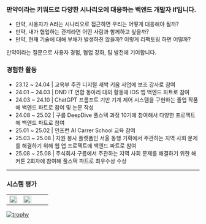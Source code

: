 ### 만약이라는 키워드로 다양한 시나리오에 대응하는 백엔드 개발자 If입니다.

* 만약, 사용자가 A라는 시나리오로 접근하면 우리는 어떻게 대응해야 될까?  
* 만약, 내가 협업하는 관계라면 어떤 사람과 함께하고 싶을까?  
* 만약, 현재 기술에 대해 부채가 발생하진 않을까? 이렇게 리팩토링 하면 어떨까?  

만약이라는 질문으로 사용자 경험, 협업 강화, 팀 발전에 기여합니다.

### 경험한 활동

- 23.12 ~ 24.04 | 교육부 주관 디지털 새싹 키움 사업에 보조 강사로 참여  
- 24.01 ~ 24.03 | DND IT 연합 동아리 대외 활동에 IOS 앱 백엔드 파트로 참여  
- 24.03 ~ 24.10 | ChatGPT 프롬프트 기반 기계 제어 시스템을 구현하는 졸업 작품에 백엔드 파트로 참여 및 논문 작성  
- 24.08 ~ 25.02 | 구름 DeepDive 풀스택 과정 10기에 참여해서 다양한 프로젝트에 백엔드 파트로 참여  
- 25.01 ~ 25.02 | 인프런 AI Carrer School 교육 참여  
- 25.03 ~ 25.08 | 자원 봉사 플랫폼인 서울 동행 기획에서 주관하는 지역 사회 문제를 해결하기 위해 웹 앱 프로젝트에 백엔드 파트로 참여  
- 25.08 ~ 25.08 | 주식회사 구름에서 주관하는 지역 사회 문제를 해결하기 위한 해커톤 2회차에 참여해 풀스택 파트로 최우수상 수상  

---

### 시스템 평가

<table>
  <tr>
    <td width="33%" align="center">
      <img src="https://github-readme-stats.vercel.app/api?username=jihwankim128&show_icons=true&theme=dark#gh-dark-mode-only" width="100%" />
    </td>
    <td width="33%" align="center">
      <img src="http://mazassumnida.wtf/api/v2/generate_badge?boj=pknu1535" width="100%" />
    </td>
    <td width="33%" border:"none"> </td>
  </tr>
</table>

[![trophy](https://github-profile-trophy.vercel.app/?username=jihwankim128&theme=onedark&rank=-C)](https://github.com/ryo-ma/github-profile-trophy)
